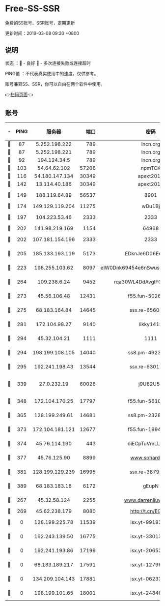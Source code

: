 # Free-SS-SSR

免费的SS账号、SSR账号，定期更新

更新时间：2019-03-08 09:20 +0800

## 说明

状态     ：🙂 - 良好 🙁 - 多次连接失败或连接超时

PING值   ：不代表真实使用中的速度，仅供参考。

账号兼容SS、SSR，你可以自由在两个软件中使用。

👉[扫码页面](https://liesauer.github.io/Free-SS-SSR/)👈

## 账号

|-|PING|服务器|端口|密码|加密方式|区域|
|:----:|:----:|:-----:|-----:|:----:|:----:|:----:|
|🙂|87|5.252.198.222|789|lncn.org|rc4|JP|
|🙂|87|5.252.198.221|789|lncn.org|rc4|JP|
|🙂|92|194.124.34.5|789|lncn.org|rc4|JP|
|🙂|103|54.64.62.102|57206|npmTCK|rc4-md5|JP|
|🙂|116|54.180.147.134|30349|apext2019|chacha20|KR|
|🙂|142|13.114.40.186|30349|apext2019|chacha20|JP|
|🙂|149|188.119.64.89|56537|8901|aes-256-cfb|RU|
|🙂|174|149.129.119.204|11275|wDu1Bj|rc4-md5|HK|
|🙂|197|104.223.53.46|2333|2333|aes-256-cfb|US|
|🙂|202|141.98.219.169|1154|64968|chacha20|US|
|🙂|202|107.181.154.196|2333|2333|aes-256-cfb|US|
|🙂|205|185.133.193.119|5173|EDknJe6D06EoWDaw|aes-256-cfb|US|
|🙂|223|198.255.103.62|8097|eIW0Dnk69454e6nSwuspv9DmS201tQ0D|aes-256-cfb|US|
|🙂|264|109.238.6.24|9452|rqa30WL4DdAvgIFG6Fs3znzTa|aes-256-cfb|FR|
|🙂|273|45.56.106.48|12431|f55.fun-50265389|aes-256-cfb|US|
|🙂|275|68.183.164.84|14645|ssx.re-65608232|aes-256-cfb|US|
|🙂|281|172.104.98.27|9140|likky1415|aes-256-cfb|JP|
|🙂|294|45.32.104.21|1111|1111|aes-256-cfb|SG|
|🙂|294|198.199.108.105|14040|ss8.pm-49239037|aes-256-cfb|US|
|🙂|295|192.241.198.43|13544|ssx.re-63012988|aes-256-cfb|US|
|🙂|339|27.0.232.19|60026|j9U82U53|xchacha20-ietf-poly1305|HK|
|🙂|348|172.104.170.25|17797|f55.fun-56102907|aes-256-cfb|SG|
|🙂|365|128.199.249.61|14681|ss8.pm-23285637|aes-256-cfb|SG|
|🙂|373|172.104.181.121|12677|f55.fun-19942121|aes-256-cfb|SG|
|🙂|374|45.76.114.190|443|oiECpTuVmLLxk4Ts|aes-256-cfb|AU|
|🙂|377|45.76.125.90|8899|www.sphard.com|aes-256-cfb|AU|
|🙂|381|128.199.129.239|16995|ssx.re-38792926|aes-256-cfb|SG|
|🙂|389|68.183.183.18|6172|gEupN|aes-256-cfb|SG|
|🙂|267|45.32.58.124|2255|www.darrenliuwei.com|aes-256-cfb|JP|
|🙂|269|45.62.238.179|8080|http://t.cn/EGJIyrl|rc4-md5|CA|
|🙁|0|128.199.225.78|11539|isx.yt-99193903|aes-256-cfb|SG|
|🙁|0|162.243.139.50|16775|isx.yt-33013834|aes-256-cfb|US|
|🙁|0|192.241.193.86|17199|isx.yt-20653329|aes-256-cfb|US|
|🙁|0|68.183.189.217|17591|isx.yt-12796868|aes-256-cfb|SG|
|🙁|0|134.209.104.143|17881|isx.yt-06233308|aes-256-cfb|SG|
|🙁|0|198.199.101.65|18001|isx.yt-24846326|aes-256-cfb|US|
